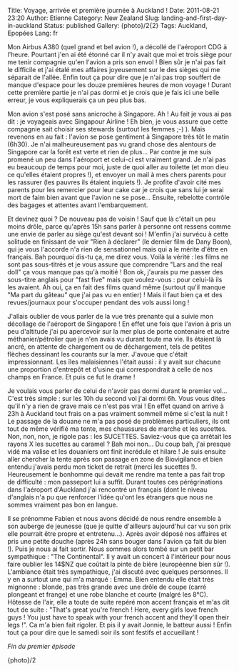 Title: Voyage, arrivée et première journée à Auckland !
Date: 2011-08-21 23:20
Author: Etienne
Category: New Zealand
Slug: landing-and-first-day-in-auckland
Status: published
Gallery: {photo}/2{2}
Tags: Auckland, Epopées
Lang: fr

Mon Airbus A380 (quel grand et bel avion !), a décollé de l'aéroport CDG
à l'heure. Pourtant j'en ai été étonné car il n'y avait que moi et trois
siège pour me tenir compagnie qu'en l'avion a pris son envol ! Bien sûr
je n'ai pas fait le difficile et j'ai étalé mes affaires joyeusement sur
le des sièges qui me séparait de l'allée. Enfin tout ça pour dire que je
n'ai pas trop souffert de manque d'espace pour les douze premières
heures de mon voyage ! Durant cette première partie je n'ai pas dormi et
je crois que je fais ici une belle erreur, je vous expliquerais ça un
peu plus bas.

Mon avion s'est posé sans anicroche à Singapore. Ah ! Au fait je vous ai
pas dit : je voyageais avec Singapour Airline ! Eh bien, je vous assure
que cette compagnie sait choisir ses stewards (surtout les femmes ;-) ).
Mais revenons en au fait : l'avion se pose gentiment à Singapore très
tôt le matin (6h30). Je n'ai malheureusement pas vu grand chose des
alentours de Singapore car la forêt est verte et rien de plus... Par
contre je me suis promené un peu dans l'aéroport et celui-ci est
vraiment grand. Je n'ai pas eu beaucoup de temps pour moi, juste de quoi
aller au toilette (et mon dieu ce qu'elles étaient propres !), et
envoyer un mail à mes chers parents pour les rassurer (les pauvres ils
étaient inquiets !). Je profite d'avoir cité mes parents pour les
remercier pour leur cake car je crois que sans lui je serai mort de faim
bien avant que l'avion ne se pose... Ensuite, rebelotte contrôle des
bagages et attentes avant l'embarquement.

Et devinez quoi ? De nouveau pas de voisin ! Sauf que là c'était un peu
moins drôle, parce qu'après 15h sans parler à personne ont ressens comme
une envie de parler au siège qu'est devant soi ! M'enfin j'ai survécu à
cette solitude en finissant de voir "Rien à déclarer" (le dernier film
de Dany Boon), qui je vous l'accorde n'a rien de sensationnel mais qui a
le mérite d'être en français. Bah pourquoi dis-tu ça, me direz vous.
Voilà la vérité : les films ne sont pas sous-titrés et je vous assure
que comprendre "Lars and the real doll" ça vous manque pas qu'à moitié !
Bon ok, j'aurais pu me passer des sous-titre anglais pour "fast five"
mais que voulez-vous : pour celui-là ils les avaient. Ah oui, ça en fait
des films quand même (surtout qu'il manque "Ma part du gâteau" que j'ai
pas vu en entier) ! Mais il faut bien ça et des revues/journaux pour
s'occuper pendant des vols aussi long !

J'allais oublier de vous parler de la vue très prenante qui a suivie mon
décollage de l'aéroport de Singapore ! En effet une fois que l'avion à
pris un peu d'altitude j'ai pu apercevoir sur la mer plus de porte
contenaire et autre méthanier/pétrolier que je n'en avais vu durant
toute ma vie. Ils étaient là ancré, en attente de chargement ou de
déchargement, tels de petites flèches dessinant les courants sur la mer.
J'avoue que c'était impressionnant. Les îles malaisiennes l'était aussi
: il y avait sur chacune une proportion d'entrepôt et d'usine qui
correspondrait à celle de nos champs en France. Et puis ce fut le drame
!

Je voulais vous parler de celui de n'avoir pas dormi durant le premier
vol... C'est très simple : sur les 10h du second vol j'ai dormi 6h. Vous
vous dites qu'il n'y a rien de grave mais ce n'est pas vrai ! En effet
quand on arrive à 23h à Auckland tout frais on a pas vraiment sommeil
même si c'est la nuit ! Le passage de la douane ne m'a pas posé de
problèmes particuliers, ils ont tout de même vérifié ma tente, mes
chaussures de marche et les sucettes. Non, non, non, je rigole pas : les
SUCETTES. Saviez-vous que ça arrêtait les rayons X les sucettes au
caramel ? Bah moi non... Du coup bah, j'ai presque vidé ma valise et les
douaniers ont finit incrédule et hilare ! Je suis ensuite aller chercher
la tente après son passage en zone de Biovigilance et bien entendu
j'avais perdu mon ticket de retrait (merci les sucettes !). Heureusement
le bonhomme qui devait me rendre ma tente a pas fait trop de difficulté
: mon passeport lui a suffit. Durant toutes ces pérégrinations dans
l'aéroport d'Auckland j'ai rencontré un français (dont le niveau
d'anglais n'a pu que renforcer l'idée qu'ont les étrangers que nous ne
sommes vraiment pas bon en langue.

Il se prénomme Fabien et nous avons décidé de nous rendre ensemble à son
auberge de jeunesse (que je quitte d'ailleurs aujourd'hui car vu son
prix elle pourrait être propre et entretenu...). Après avoir déposé nos
affaires et pris une petite douche (après 24h sans bouger dans l'avion
ça fait du bien !). Puis je nous ai fait sortir. Nous sommes alors tombé
sur un petit bar sympathique : "The Continental". Il y avait un concert
à l'intérieur pour nous faire oublier les 14\$NZ que coûtait la pinte de
bière (européenne bien sûr !). L'ambiance était très sympathique, j'ai
discuté avec quelques personnes. Il y en a surtout une qui m'a marqué :
Emma. Bien entendu elle était très mignonne : blonde, pas très grande
avec une drôle de coupe (carré plongeant et frange) et une robe blanche
et courte (malgré les 8°C). Hôtesse de l'air, elle a toute de suite
repéré mon accent français et m'as dit tout de suite : "That's great
you're french ! Here, every girls love french guys ! You just have to
speak with your french accent and they'll open their legs !". Ca m'a
bien fait rigoler. Et pis il y avait Jonnie, le batteur aussi ! Enfin
tout ça pour dire que le samedi soir ils sont festifs et accueillant !

*Fin du premier épisode*

{photo}/2
